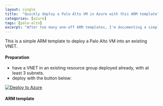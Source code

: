 ```yaml
---
layout: single
title:  "Quickly deploy a Palo Alto VM in Azure with this ARM template"
categories: [azure]
tags: [palo-alto]
excerpt: "After too many one-off ARM templates, I'm documenting a simple and reusable ARM template for myself. Use this when deploying a PA firewall in Azure." #this is a custom variable meant for a short description to be displayed on home page
---
```

This is a simple ARM template to deploy a Palo Alto VM into an existing VNET.

#### Preparation
- have a VNET in an existing resource group deployed already, with at least 3 subnets.
- deploy with the button below:

[![Deploy to Azure](http://azuredeploy.net/deploybutton.png)](https://portal.azure.com/#create/Microsoft.Template/uri/https%3A%2F%2Fgist.githubusercontent.com%2Fmikeoleary%2Fbb5e7d2e5baafa2eccd59e3430b194cb%2Fraw%2Fgistfile1.txt)


#### ARM template
<script src="https://gist.github.com/mikeoleary/bb5e7d2e5baafa2eccd59e3430b194cb.js"></script>
